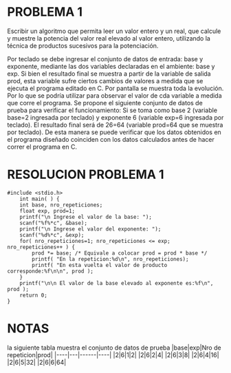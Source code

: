 # PROBLEMA 1

Escribir un algoritmo que permita leer un valor entero y un real, que calcule y muestre la potencia del valor 
real elevado al valor entero, utilizando la técnica de productos sucesivos para la potenciación. 

Por teclado se debe ingresar el conjunto de datos de entrada: base y exponente, mediante las 
dos variables declaradas en el ambiente: base y exp. Si bien el resultado final se muestra a 
partir de la variable de salida prod, esta variable sufre ciertos cambios de valores a medida que 
se ejecuta el programa editado en C. Por pantalla se muestra toda la evolución. Por lo que se 
podría utilizar para observar el valor de cda variable a medida que corre el programa. Se 
propone el siguiente conjunto de datos de prueba para verificar el funcionamiento: 
Si se toma como base 2 (variable base=2 ingresada por teclado) y exponente 6 (variable exp=6 
ingresada por teclado). El resultado final será de 26=64 (variable prod=64 que se muestra por 
teclado).
De esta manera se puede verificar que los datos obtenidos en el programa diseñado coinciden 
con los datos calculados antes de hacer correr el programa en C.

# RESOLUCION PROBLEMA 1
    #include <stdio.h>
        int main( ) {
        int base, nro_repeticiones;
        float exp, prod=1;
        printf("\n Ingrese el valor de la base: ");
        scanf("%f%*c", &base);
        printf("\n Ingrese el valor del exponente: ");
        scanf("%d%*c", &exp);
        for( nro_repeticiones=1; nro_repeticiones <= exp; nro_repeticiones++ ) {
            prod *= base; /* Equivale a colocar prod = prod * base */
            printf( "En la repeticion:%d\n", nro_repeticiones);
            printf( "En esta vuelta el valor de producto corresponde:%f\n\n", prod );
        }
        printf("\n\n El valor de la base elevado al exponente es:%f\n", prod );
        return 0;
    }
# NOTAS
la siguiente tabla muestra el conjunto de datos de prueba
|base|exp|Nro de repeticion|prod|
|----|---|------|----|
|2|6|1|2|
|2|6|2|4|
|2|6|3|8|
|2|6|4|16|
|2|6|5|32|
|2|6|6|64|
